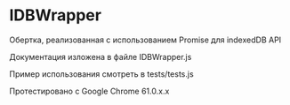 # IDBWrapper
Обертка, реализованная с использованием Promise для indexedDB API

Документация изложена в файле IDBWrapper.js

Пример использования смотреть в tests/tests.js

Протестировано c Google Chrome 61.0.x.x
